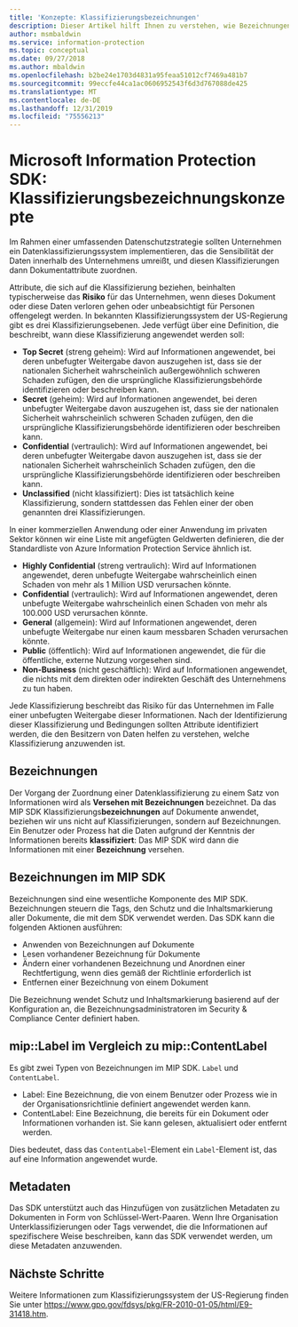 ```yaml
---
title: 'Konzepte: Klassifizierungsbezeichnungen'
description: Dieser Artikel hilft Ihnen zu verstehen, wie Bezeichnungen für die Klassifizierung von Daten verwendet werden.
author: msmbaldwin
ms.service: information-protection
ms.topic: conceptual
ms.date: 09/27/2018
ms.author: mbaldwin
ms.openlocfilehash: b2be24e1703d4831a95feaa51012cf7469a481b7
ms.sourcegitcommit: 99eccfe44ca1ac0606952543f6d3d767088de425
ms.translationtype: MT
ms.contentlocale: de-DE
ms.lasthandoff: 12/31/2019
ms.locfileid: "75556213"
---
```

# <a name="microsoft-information-protection-sdk---classification-label-concepts"></a>Microsoft Information Protection SDK: Klassifizierungsbezeichnungskonzepte

Im Rahmen einer umfassenden Datenschutzstrategie sollten Unternehmen ein Datenklassifizierungssystem implementieren, das die Sensibilität der Daten innerhalb des Unternehmens umreißt, und diesen Klassifizierungen dann Dokumentattribute zuordnen.

Attribute, die sich auf die Klassifizierung beziehen, beinhalten typischerweise das **Risiko** für das Unternehmen, wenn dieses Dokument oder diese Daten verloren gehen oder unbeabsichtigt für Personen offengelegt werden. In bekannten Klassifizierungssystem der US-Regierung gibt es drei Klassifizierungsebenen. Jede verfügt über eine Definition, die beschreibt, wann diese Klassifizierung angewendet werden soll:

* **Top Secret** (streng geheim): Wird auf Informationen angewendet, bei deren unbefugter Weitergabe davon auszugehen ist, dass sie der nationalen Sicherheit wahrscheinlich außergewöhnlich schweren Schaden zufügen, den die ursprüngliche Klassifizierungsbehörde identifizieren oder beschreiben kann.
* **Secret** (geheim): Wird auf Informationen angewendet, bei deren unbefugter Weitergabe davon auszugehen ist, dass sie der nationalen Sicherheit wahrscheinlich schweren Schaden zufügen, den die ursprüngliche Klassifizierungsbehörde identifizieren oder beschreiben kann.
* **Confidential** (vertraulich): Wird auf Informationen angewendet, bei deren unbefugter Weitergabe davon auszugehen ist, dass sie der nationalen Sicherheit wahrscheinlich Schaden zufügen, den die ursprüngliche Klassifizierungsbehörde identifizieren oder beschreiben kann.
* **Unclassified** (nicht klassifiziert): Dies ist tatsächlich keine Klassifizierung, sondern stattdessen das Fehlen einer der oben genannten drei Klassifizierungen.

In einer kommerziellen Anwendung oder einer Anwendung im privaten Sektor können wir eine Liste mit angefügten Geldwerten definieren, die der Standardliste von Azure Information Protection Service ähnlich ist.

* **Highly Confidential** (streng vertraulich): Wird auf Informationen angewendet, deren unbefugte Weitergabe wahrscheinlich einen Schaden von mehr als 1 Million USD verursachen könnte.
* **Confidential** (vertraulich): Wird auf Informationen angewendet, deren unbefugte Weitergabe wahrscheinlich einen Schaden von mehr als 100.000 USD verursachen könnte.
* **General** (allgemein): Wird auf Informationen angewendet, deren unbefugte Weitergabe nur einen kaum messbaren Schaden verursachen könnte.
* **Public** (öffentlich): Wird auf Informationen angewendet, die für die öffentliche, externe Nutzung vorgesehen sind. 
* **Non-Business** (nicht geschäftlich): Wird auf Informationen angewendet, die nichts mit dem direkten oder indirekten Geschäft des Unternehmens zu tun haben.

Jede Klassifizierung beschreibt das Risiko für das Unternehmen im Falle einer unbefugten Weitergabe dieser Informationen. Nach der Identifizierung dieser Klassifizierung und Bedingungen sollten Attribute identifiziert werden, die den Besitzern von Daten helfen zu verstehen, welche Klassifizierung anzuwenden ist.

## <a name="labeling"></a>Bezeichnungen

Der Vorgang der Zuordnung einer Datenklassifizierung zu einem Satz von Informationen wird als **Versehen mit Bezeichnungen** bezeichnet. Da das MIP SDK Klassifizierungs**bezeichnungen** auf Dokumente anwendet, beziehen wir uns nicht auf Klassifizierungen, sondern auf Bezeichnungen. Ein Benutzer oder Prozess hat die Daten aufgrund der Kenntnis der Informationen bereits  **klassifiziert**: Das MIP SDK wird dann die Informationen mit einer **Bezeichnung** versehen.

## <a name="labels-in-the-mip-sdk"></a>Bezeichnungen im MIP SDK

Bezeichnungen sind eine wesentliche Komponente des MIP SDK. Bezeichnungen steuern die Tags, den Schutz und die Inhaltsmarkierung aller Dokumente, die mit dem SDK verwendet werden. Das SDK kann die folgenden Aktionen ausführen:

* Anwenden von Bezeichnungen auf Dokumente
* Lesen vorhandener Bezeichnung für Dokumente
* Ändern einer vorhandenen Bezeichnung und Anordnen einer Rechtfertigung, wenn dies gemäß der Richtlinie erforderlich ist
* Entfernen einer Bezeichnung von einem Dokument

Die Bezeichnung wendet Schutz und Inhaltsmarkierung basierend auf der Konfiguration an, die Bezeichnungsadministratoren im Security & Compliance Center definiert haben. 

## <a name="miplabel-vs-mipcontentlabel"></a>mip::Label im Vergleich zu mip::ContentLabel

Es gibt zwei Typen von Bezeichnungen im MIP SDK. `Label` und `ContentLabel`.

* Label: Eine Bezeichnung, die von einem Benutzer oder Prozess wie in der Organisationsrichtlinie definiert angewendet werden kann.
* ContentLabel: Eine Bezeichnung, die bereits für ein Dokument oder Informationen vorhanden ist. Sie kann gelesen, aktualisiert oder entfernt werden. 

Dies bedeutet, dass das `ContentLabel`-Element ein `Label`-Element ist, das auf eine Information angewendet wurde.

## <a name="metadata"></a>Metadaten

Das SDK unterstützt auch das Hinzufügen von zusätzlichen Metadaten zu Dokumenten in Form von Schlüssel-Wert-Paaren. Wenn Ihre Organisation Unterklassifizierungen oder Tags verwendet, die die Informationen auf spezifischere Weise beschreiben, kann das SDK verwendet werden, um diese Metadaten anzuwenden.

## <a name="next-steps"></a>Nächste Schritte

Weitere Informationen zum Klassifizierungssystem der US-Regierung finden Sie unter https://www.gpo.gov/fdsys/pkg/FR-2010-01-05/html/E9-31418.htm.

